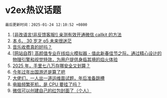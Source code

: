 # v2ex热议话题

`最后更新时间：2025-01-24 12:10:52 +0800`

1. [[非改语言!非反馈客服!] 亲测有效开通微信 callkit 的方法](https://www.v2ex.com/t/1107411)
1. [本 6， 30 岁才 p5 未来很迷茫](https://www.v2ex.com/t/1107326)
1. [音乐收费真的好吗？](https://www.v2ex.com/t/1107468)
1. [[网站自荐] 高颜值专业在线焰火模拟器 - 值此新春佳节之际，通过精心设计的物理引擎和视觉特效，为用户提供身临其境的焰火体验](https://www.v2ex.com/t/1107312)
1. [2025 年，手里七八万存哪安全又划算？](https://www.v2ex.com/t/1107363)
1. [今年过年出国游还是算了吧](https://www.v2ex.com/t/1107473)
1. [大佬们，一人出一道运维面试题，年后准备跳槽](https://www.v2ex.com/t/1107485)
1. [电脑频繁死机，是 CPU 要挂了吗？](https://www.v2ex.com/t/1107332)
1. [微信可以创建自己的红包封面了（个人）](https://www.v2ex.com/t/1107475)

